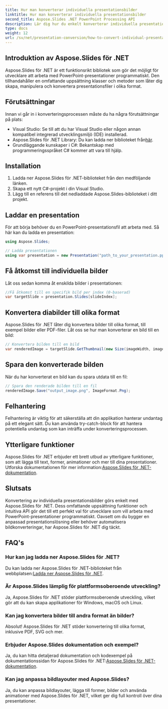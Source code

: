 ```yaml
---
title: Hur man konverterar individuella presentationsbilder
linktitle: Hur man konverterar individuella presentationsbilder
second_title: Aspose.Slides .NET PowerPoint Processing API
description: Lär dig hur du enkelt konverterar individuella presentationsbilder med Aspose.Slides för .NET. Skapa, manipulera och spara bilder programmatiskt.
type: docs
weight: 12
url: /sv/net/presentation-conversion/how-to-convert-individual-presentation-slides/
---
```


## Introduktion av Aspose.Slides för .NET

Aspose.Slides för .NET är ett funktionsrikt bibliotek som gör det möjligt för utvecklare att arbeta med PowerPoint-presentationer programmatiskt. Den tillhandahåller en omfattande uppsättning klasser och metoder som låter dig skapa, manipulera och konvertera presentationsfiler i olika format.

## Förutsättningar

Innan vi går in i konverteringsprocessen måste du ha några förutsättningar på plats:

- Visual Studio: Se till att du har Visual Studio eller någon annan kompatibel integrerad utvecklingsmiljö (IDE) installerad.
-  Aspose.Slides för .NET Library: Du kan ladda ner biblioteket från[här](https://releases.aspose.com/slides/net).
- Grundläggande kunskaper i C#: Bekantskap med programmeringsspråket C# kommer att vara till hjälp.

## Installation

1. Ladda ner Aspose.Slides för .NET-biblioteket från den medföljande länken.
2. Skapa ett nytt C#-projekt i din Visual Studio.
3. Lägg till en referens till det nedladdade Aspose.Slides-biblioteket i ditt projekt.

## Laddar en presentation

För att börja behöver du en PowerPoint-presentationsfil att arbeta med. Så här kan du ladda en presentation:

```csharp
using Aspose.Slides;

// Ladda presentationen
using var presentation = new Presentation("path_to_your_presentation.pptx");
```

## Få åtkomst till individuella bilder

Låt oss sedan komma åt enskilda bilder i presentationen:

```csharp
//Få åtkomst till en specifik bild per index (0-baserad)
var targetSlide = presentation.Slides[slideIndex];
```

## Konvertera diabilder till olika format

Aspose.Slides för .NET låter dig konvertera bilder till olika format, till exempel bilder eller PDF-filer. Låt oss se hur man konverterar en bild till en bild:

```csharp
// Konvertera bilden till en bild
var renderedImage = targetSlide.GetThumbnail(new Size(imageWidth, imageHeight));
```

## Spara den konverterade bilden

När du har konverterat en bild kan du spara utdata till en fil:

```csharp
// Spara den renderade bilden till en fil
renderedImage.Save("output_image.png", ImageFormat.Png);
```

## Felhantering

Felhantering är viktig för att säkerställa att din applikation hanterar undantag på ett elegant sätt. Du kan använda try-catch-block för att hantera potentiella undantag som kan inträffa under konverteringsprocessen.

## Ytterligare funktioner

 Aspose.Slides för .NET erbjuder ett brett utbud av ytterligare funktioner, som att lägga till text, former, animationer och mer till dina presentationer. Utforska dokumentationen för mer information:[Aspose.Slides för .NET-dokumentation](https://reference.aspose.com/slides/net).

## Slutsats

Konvertering av individuella presentationsbilder görs enkelt med Aspose.Slides för .NET. Dess omfattande uppsättning funktioner och intuitiva API gör det till ett perfekt val för utvecklare som vill arbeta med PowerPoint-presentationer programmatiskt. Oavsett om du bygger en anpassad presentationslösning eller behöver automatisera bildkonverteringar, har Aspose.Slides för .NET dig täckt.

## FAQ's

### Hur kan jag ladda ner Aspose.Slides för .NET?

 Du kan ladda ner Aspose.Slides för .NET-biblioteket från webbplatsen:[Ladda ner Aspose.Slides för .NET](https://releases.aspose.com/slides/net).

### Är Aspose.Slides lämplig för plattformsoberoende utveckling?

Ja, Aspose.Slides för .NET stöder plattformsoberoende utveckling, vilket gör att du kan skapa applikationer för Windows, macOS och Linux.

### Kan jag konvertera bilder till andra format än bilder?

Absolut! Aspose.Slides för .NET stöder konvertering till olika format, inklusive PDF, SVG och mer.

### Erbjuder Aspose.Slides dokumentation och exempel?

 Ja, du kan hitta detaljerad dokumentation och kodexempel på dokumentationssidan för Aspose.Slides för .NET:[Aspose.Slides för .NET-dokumentation](https://reference.aspose.com/slides/net).

### Kan jag anpassa bildlayouter med Aspose.Slides?

Ja, du kan anpassa bildlayouter, lägga till former, bilder och använda animationer med Aspose.Slides för .NET, vilket ger dig full kontroll över dina presentationer.